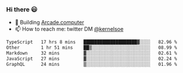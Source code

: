 ### Hi there 😃

- 🔨 Building [Arcade.computer](https://arcade.computer)
- 📫 How to reach me: twitter DM [@kernelsoe](https://twitter.com/kernelsoe)

<!--START_SECTION:waka-->

```txt
TypeScript   17 hrs 8 mins   ████████████████████▓░░░░   82.96 %
Other        1 hr 51 mins    ██▒░░░░░░░░░░░░░░░░░░░░░░   08.99 %
Markdown     32 mins         ▓░░░░░░░░░░░░░░░░░░░░░░░░   02.61 %
JavaScript   27 mins         ▓░░░░░░░░░░░░░░░░░░░░░░░░   02.24 %
GraphQL      24 mins         ▒░░░░░░░░░░░░░░░░░░░░░░░░   01.96 %
```

<!--END_SECTION:waka-->
